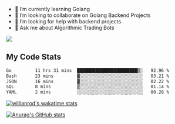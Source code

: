 
- 🌱 I’m currently learning Golang
- 👯 I’m looking to collaborate on Golang Backend Projects
- 🤔 I’m looking for help with backend projects
- 💬 Ask me about Algorithmic Trading Bots

![](https://github-profile-trophy.vercel.app/?username=kevinbarrero)

## My Code Stats

<!--START_SECTION:waka-->

```txt
Go         11 hrs 31 mins  ███████████████████████▒░   92.96 %
Bash       23 mins         ▓░░░░░░░░░░░░░░░░░░░░░░░░   03.21 %
JSON       16 mins         ▓░░░░░░░░░░░░░░░░░░░░░░░░   02.22 %
SQL        8 mins          ▒░░░░░░░░░░░░░░░░░░░░░░░░   01.14 %
YAML       2 mins          ░░░░░░░░░░░░░░░░░░░░░░░░░   00.28 %
```

<!--END_SECTION:waka-->

[![willianrod's wakatime stats](https://github-readme-stats.vercel.app/api/wakatime?username=holdandup&layout=compact&theme=react&custom_title=Wakatime%20All%20Time%20Stats&langs_count=8)](https://github.com/anuraghazra/github-readme-stats)

[![Anurag's GitHub stats](https://github-readme-stats.vercel.app/api?username=Kevinbarrero)](https://github.com/anuraghazra/github-readme-stats)




